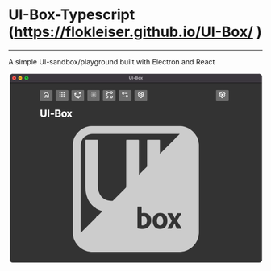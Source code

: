 # UI-Box-Typescript (https://flokleiser.github.io/UI-Box/ )

<!-- ### https://flokleiser.github.io/UI-Box/  -->

___

A simple UI-sandbox/playground built with Electron and React


![preview](/src/media/preview.png)

<!-- <div align="center">
    <img src="./src/media/preview.png">
</div> -->
